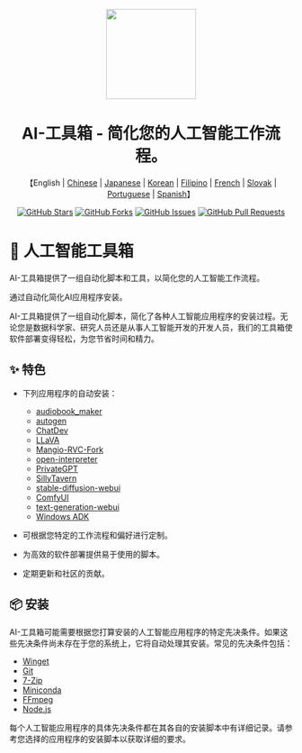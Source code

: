 <a name="readme-top"></a>

<div align="center">

<img height="160" src="https://i.imgur.com/Kq8vWym.png">

<h1 align="center">AI-工具箱 - 简化您的人工智能工作流程。</h1>

<p align="center">
    【English | <a href="README-Chinese.md">Chinese</a> | <a href="README-Japanese.md">Japanese</a> | <a href="README-Korean.md">Korean</a> | <a href="README-Filipino.md">Filipino</a> | <a href="README-French.md">French</a> | <a href="README-Slovak.md">Slovak</a> | <a href="README-Portuguese.md">Portuguese</a> | <a href="README-Spanish.md">Spanish</a>】
  
[![GitHub Stars](https://img.shields.io/github/stars/deffcolony/AI-Toolbox.svg)](https://github.com/deffcolony/AI-Toolbox/stargazers)
[![GitHub Forks](https://img.shields.io/github/forks/deffcolony/AI-Toolbox.svg)](https://github.com/deffcolony/AI-Toolbox/network)
[![GitHub Issues](https://img.shields.io/github/issues/deffcolony/AI-Toolbox.svg)](https://github.com/deffcolony/AI-Toolbox/issues)
[![GitHub Pull Requests](https://img.shields.io/github/issues-pr/deffcolony/AI-Toolbox.svg)](https://github.com/deffcolony/AI-Toolbox/pulls)
</div>

# 🧰 人工智能工具箱

AI-工具箱提供了一组自动化脚本和工具，以简化您的人工智能工作流程。

通过自动化简化AI应用程序安装。

AI-工具箱提供了一组自动化脚本，简化了各种人工智能应用程序的安装过程。无论您是数据科学家、研究人员还是从事人工智能开发的开发人员，我们的工具箱使软件部署变得轻松，为您节省时间和精力。

## ✨ 特色

- 下列应用程序的自动安装：
  * [audiobook_maker](https://github.com/JarodMica/audiobook_maker)
  * [autogen](https://github.com/microsoft/autogen)
  * [ChatDev](https://github.com/OpenBMB/ChatDev)
  * [LLaVA](https://github.com/haotian-liu/LLaVA)
  * [Mangio-RVC-Fork](https://github.com/Mangio621/Mangio-RVC-Fork)
  * [open-interpreter](https://github.com/KillianLucas/open-interpreter)
  * [PrivateGPT](https://github.com/imartinez/privateGPT)
  * [SillyTavern](https://github.com/SillyTavern/SillyTavern)
  * [stable-diffusion-webui](https://github.com/AUTOMATIC1111/stable-diffusion-webui)
  * [ComfyUI](https://github.com/comfyanonymous/ComfyUI)
  * [text-generation-webui](https://github.com/oobabooga/text-generation-webui)
  * [Windows ADK](https://learn.microsoft.com/en-us/windows-hardware/test/weg/understanding-the-windows-adk-tools)

- 可根据您特定的工作流程和偏好进行定制。

- 为高效的软件部署提供易于使用的脚本。

- 定期更新和社区的贡献。

## 📦 安装

AI-工具箱可能需要根据您打算安装的人工智能应用程序的特定先决条件。如果这些先决条件尚未存在于您的系统上，它将自动处理其安装。常见的先决条件包括：

- [Winget](https://winget.dev/)
- [Git](https://git-scm.com/)
- [7-Zip](https://www.7-zip.org/)
- [Miniconda](https://docs.conda.io/projects/miniconda/en/latest/index.html)
- [FFmpeg](https://ffmpeg.org/)
- [Node.js](https://nodejs.org/en)

每个人工智能应用程序的具体先决条件都在其各自的安装脚本中有详细记录。请参考您选择的应用程序的安装脚本以获取详细的要求。

